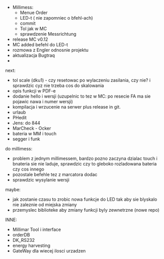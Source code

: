 - Millimess:
	- Menue Order
	- LED-t ( nie zapomniec o bfehl-ach)
	- commit
	- Tol jak w MC
	- sprawdzenie Messrichtung
- release MC v0.12
- MC added befehl do LED-t
- rozmowa z Engler odnosnie projektu
- aktualizacja Bugtraq
- 

next:
- tol scale (dku1) - czy resetowac po wylaczeniu zasilania, czy nie? i sprawdzic cyz nie trzeba cos do skalowania
- opis funkcji w PDF-e
- dodanie hello i wersji (uzupelnic to tez w MC: po resecie FA ma sie pojawic nawa i numer wersji)
- kompilacja i wrzucenie na serwer plus release in git.
- urlaub
- PHedit
- Jens: do 844
- MarCheck - Ocker
- bateria w MM i touch
- segger i funk

do millimess:
- problem z jednym millimessem, bardzo pozno zaczyna dzialac touch i bnateria sie nie laduje, sprawdzic czy to gleboko rozladowana bateria czy cos innego
- pozostale befehle tez z marcatora dodac
- sprawdzic wysylanie wersji

maybe:
- jak zostanie czasu to zrobic nowa funkcje do LED tak aby sie blyskalo nie zaleznie od miejska zmiany
- przemyslec biblioteke aby zmiany funkcji byly zewnetrzne (nowe repo)


INNE:
- Millimar Tool i interface
- orderDB
- DK_RS232
- energy harvesting
- GateWay dla wiecej ilosci urzadzen